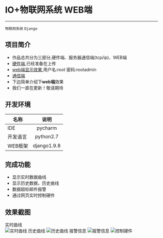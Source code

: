# IO+物联网系统 WEB端 <br/>
---
`物联网系统` `Django`<br/>
## 项目简介<br/>
* 作品总共分为三部分,硬件端、服务器通信端(tcp/ip)、WEB端
* [硬件端](),已经准备在上传
* [web端显示效果](http://47.94.150.152:3001/users),用户名:root 密码:rootadmin
* [通信端]()
* 下边简单介绍下**web端**效果
* 我们一直在更新！敬请期待
## 开发环境
|名称           | 说明                  |
| ------------- |:---------------------:|
| IDE      |pycharm |
| 开发语言| python2.7 |
| WEB框架 | django1.9.8 |
## 完成功能
* 显示实时数据曲线
* 显示历史数据，历史曲线
* 数据超标邮件报警
* 通过网页实时控制硬件
## 效果截图
实时曲线<br/>
![实时曲线](https://github.com/iotPeanut/stm32-twisted-django-iotSystem/blob/master/%E6%95%88%E6%9E%9C%E6%88%AA%E5%9B%BE/%E5%AE%9E%E6%97%B6%E6%9B%B2%E7%BA%BF.png)
历史曲线
![历史曲线](https://github.com/iotPeanut/stm32-twisted-django-iotSystem/blob/master/%E6%95%88%E6%9E%9C%E6%88%AA%E5%9B%BE/%E5%8E%86%E5%8F%B2%E6%9B%B2%E7%BA%BF.png)
报警信息
![报警信息](https://github.com/iotPeanut/stm32-twisted-django-iotSystem/blob/master/%E6%95%88%E6%9E%9C%E6%88%AA%E5%9B%BE/%E6%8A%A5%E8%AD%A6%E4%BF%A1%E6%81%AF.png)
![控制硬件](https://github.com/iotPeanut/stm32-twisted-django-iotSystem/blob/master/%E6%95%88%E6%9E%9C%E6%88%AA%E5%9B%BE/%E6%8E%A7%E5%88%B6%E8%AE%BE%E5%A4%87.png)
